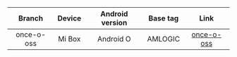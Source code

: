 | Branch | Device | Android version | Base tag | Link |
| :-: | :-: | :-: | :-: | :-: |
| once-o-oss | Mi Box | Android O | AMLOGIC | [once-o-oss](https://github.com/MiCode/MiBox_Kernel_OpenSource/tree/once-o-oss) |

